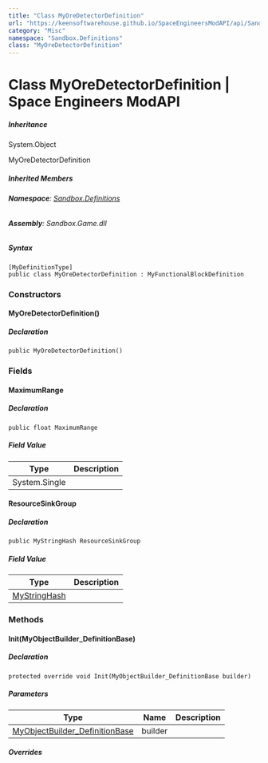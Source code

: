 ```yaml
---
title: "Class MyOreDetectorDefinition"
url: "https://keensoftwarehouse.github.io/SpaceEngineersModAPI/api/Sandbox.Definitions.MyOreDetectorDefinition.html"
category: "Misc"
namespace: "Sandbox.Definitions"
class: "MyOreDetectorDefinition"
---
```


# Class MyOreDetectorDefinition | Space Engineers ModAPI

##### Inheritance

System.Object

MyOreDetectorDefinition

##### Inherited Members

###### **Namespace**: [Sandbox.Definitions](https://keensoftwarehouse.github.io/SpaceEngineersModAPI/api/Sandbox.Definitions.html)

###### **Assembly**: Sandbox.Game.dll

##### Syntax

```
[MyDefinitionType]
public class MyOreDetectorDefinition : MyFunctionalBlockDefinition
```

### Constructors

#### MyOreDetectorDefinition()

##### Declaration

```
public MyOreDetectorDefinition()
```

### Fields

#### MaximumRange

##### Declaration

```
public float MaximumRange
```

##### Field Value

| Type | Description |
| --- | --- |
| System.Single |     |

#### ResourceSinkGroup

##### Declaration

```
public MyStringHash ResourceSinkGroup
```

##### Field Value

| Type | Description |
| --- | --- |
| [MyStringHash](https://keensoftwarehouse.github.io/SpaceEngineersModAPI/api/VRage.Utils.MyStringHash.html) |     |

### Methods

#### Init(MyObjectBuilder\_DefinitionBase)

##### Declaration

```
protected override void Init(MyObjectBuilder_DefinitionBase builder)
```

##### Parameters

| Type | Name | Description |
| --- | --- | --- |
| [MyObjectBuilder\_DefinitionBase](https://keensoftwarehouse.github.io/SpaceEngineersModAPI/api/VRage.Game.MyObjectBuilder_DefinitionBase.html) | builder |     |

##### Overrides